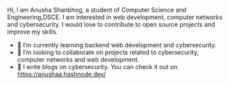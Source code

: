 Hi, I am Anusha Shanbhog, a student of Computer Science and Engineering,DSCE.
I am interested in web development, computer networks and cybersecurity.
I would love to contribute to open source projects and improve my skills.
- 🌱 I’m currently learning backend web development and cybersecurity.
- 💞️ I’m looking to collaborate on projects related to cybersecurity, computer networks and web development.
- 💫 I write blogs on cybersecurity. You can check it out on https://anushaa.hashnode.dev/

<!---
anusha-shanbhog/anusha-shanbhog is a ✨ special ✨ repository because its `README.md` (this file) appears on your GitHub profile.
You can click the Preview link to take a look at your changes.
--->
